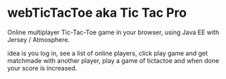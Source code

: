 webTicTacToe aka Tic Tac Pro
============
Online multiplayer Tic-Tac-Toe game in your browser, using Java EE with Jersey / Atmosphere.

idea is you log in, see a list of online players, click play game and get matchmade with another player, play a game of tictactoe and when done your score is increased.
